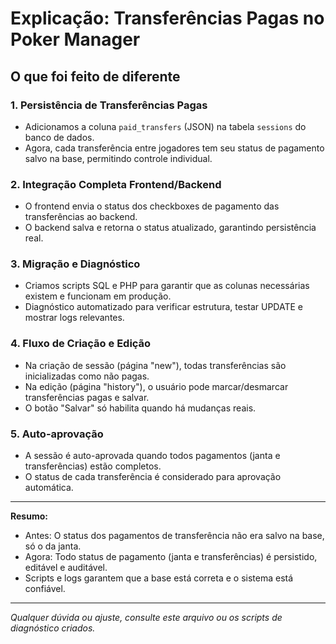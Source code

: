 # Explicação: Transferências Pagas no Poker Manager

## O que foi feito de diferente

### 1. Persistência de Transferências Pagas
- Adicionamos a coluna `paid_transfers` (JSON) na tabela `sessions` do banco de dados.
- Agora, cada transferência entre jogadores tem seu status de pagamento salvo na base, permitindo controle individual.

### 2. Integração Completa Frontend/Backend
- O frontend envia o status dos checkboxes de pagamento das transferências ao backend.
- O backend salva e retorna o status atualizado, garantindo persistência real.

### 3. Migração e Diagnóstico
- Criamos scripts SQL e PHP para garantir que as colunas necessárias existem e funcionam em produção.
- Diagnóstico automatizado para verificar estrutura, testar UPDATE e mostrar logs relevantes.

### 4. Fluxo de Criação e Edição
- Na criação de sessão (página "new"), todas transferências são inicializadas como não pagas.
- Na edição (página "history"), o usuário pode marcar/desmarcar transferências pagas e salvar.
- O botão "Salvar" só habilita quando há mudanças reais.

### 5. Auto-aprovação
- A sessão é auto-aprovada quando todos pagamentos (janta e transferências) estão completos.
- O status de cada transferência é considerado para aprovação automática.

---

**Resumo:**
- Antes: O status dos pagamentos de transferência não era salvo na base, só o da janta.
- Agora: Todo status de pagamento (janta e transferências) é persistido, editável e auditável.
- Scripts e logs garantem que a base está correta e o sistema está confiável.

---

*Qualquer dúvida ou ajuste, consulte este arquivo ou os scripts de diagnóstico criados.*